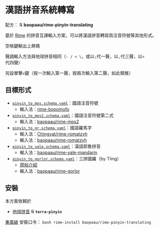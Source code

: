 # 漢語拼音系統轉寫

配方： ℞ **baopaau/rime-pinyin-translating**

基於 [Rime](http://rime.im) 的拼音互譯輸入方案，可以將漢語拼音轉寫爲注音符號等其他形式。

空格鍵輸出上屏碼

聲調輸入方法與地球拼音相同（`- / < \`，或以` ; `代一聲，以` , `代三聲，以` > `代四聲）

另設單擊` v `鍵（按一次輸入第一聲，按兩次輸入第二聲，如此類推）

## 目標形式
- [`pinyin_to_mps.schema.yaml`](pinyin_to_mps.schema.yaml)：國語注音符號
  - 輸入法：[rime-bopomofo](https://github.com/rime/rime-bopomofo)
- [`pinyin_to_mps2.schema.yaml`](pinyin_to_mps2.schema.yaml)：國語注音符號第二式
  - 輸入法：[baopaau/rime-mps2](https://github.com/baopaau/rime-mps2)
- [`pinyin_to_gr.schema.yaml`](pinyin_to_gr.schema.yaml)：國語羅馬字
  - 輸入法：[Chingyat/rime-romatzyh](https://github.com/chingyat/rime-romatzyh)
  - 輸入法：[baopaau/rime-romatzyh](https://github.com/baopaau/rime-romatzyh) 
- [`pinyin_to_yale.schema.yaml`](pinyin_to_yale.schema.yaml)：漢語耶魯拼音
  - 輸入法：[baopaau/rime-yale-mandarin](https://github.com/baopaau/rime-yale-mandarin)
- [`pinyin_to_gorlor.schema.yaml`](pinyin_to_gorlor.schema.yaml)：三拼國羅（by Tiing）
  - [原帖介紹](https://www.newsmth.net/nForum/#!article/Linguistics/79330)
  - 輸入法：[baopaau/rime-gorlor](https://github.com/baopaau/rime-gorlor) 


    
## 安裝

本方案依賴於

  - [地球拼音](https://github.com/rime/rime-terra-pinyin) ℞ **`terra-pinyin`**

[東風破](https://github.com/rime/plum) 安裝口令： `bash rime-install baopaau/rime-pinyin-translating`
